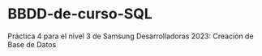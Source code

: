 # BBDD-de-curso-SQL
Práctica 4 para el nivel 3 de Samsung Desarrolladoras 2023: Creación de Base de Datos
